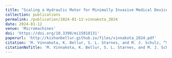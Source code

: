 ```yaml
---
title: "Scaling a Hydraulic Motor for Minimally Invasive Medical Devices"
collection: publications
permalink: /publication/2024-01-12-vinnakota_2024
date: 2024-01-12
venue: 'Micromachines'
doi: 'https://doi.org/10.3390/mi15010131'
paperurl: 'http://kishanbellur.github.io/files/vinnakota_2024.pdf'
citation: 'M. Vinnakota, K. Bellur, S. L. Starnes, and M. J. Schulz, “Scaling a Hydraulic Motor for Minimally Invasive Medical Devices.” Micromachines, 15(1), 131, 2024'
citationNoTitle: 'M. Vinnakota, K. Bellur, S. L. Starnes, and M. J. Schulz, <i> Micromachines <\i>, 15(1) 131, 2024'
---
```

